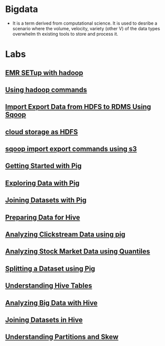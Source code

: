 # Bigdata 
* It is a term derived from computational science. It is used to desribe a scenario where the volume, velocity, variety (other V) of the data types overwhelm th existing tools to store and process it.

# Labs

## [EMR SETup with hadoop](https://github.com/dhagesharayu/Bigdatalab/blob/master/EMRSetup%20with%20Hadoop.md)

## [Using hadoop commands](https://github.com/dhagesharayu/Bigdatalab/blob/master/hdfs/Lab1.md)

## [Import Export Data from HDFS to RDMS Using Sqoop](https://github.com/dhagesharayu/Bigdatalab/blob/master/lab2.md)

## [cloud storage as HDFS](https://github.com/dhagesharayu/Bigdatalab/blob/master/s3hdfs.md)

## [sqoop import export commands using s3](https://github.com/dhagesharayu/Bigdatalab/blob/master/s3sqoop.md)

## [Getting Started with Pig](https://github.com/dhagesharayu/Bigdatalab/blob/master/pig/pig1.md)

## [Exploring Data with Pig](https://github.com/dhagesharayu/Bigdatalab/blob/master/pig/pig2.md)

## [Joining Datasets with Pig](https://github.com/dhagesharayu/Bigdatalab/blob/master/pig/pig3.md)

## [Preparing Data for Hive](https://github.com/dhagesharayu/Bigdatalab/blob/master/pig/pig4.md)

## [Analyzing Clickstream Data using pig](https://github.com/dhagesharayu/Bigdatalab/blob/master/pig/pig5.md)

## [Analyzing Stock Market Data using Quantiles](https://github.com/dhagesharayu/Bigdatalab/blob/master/pig/pig6.md)

## [Splitting a Dataset using Pig](https://github.com/dhagesharayu/Bigdatalab/blob/master/pig/pig7.md)

## [Understanding Hive Tables](https://github.com/dhagesharayu/Bigdatalab/blob/master/Hive/hive1.md)

## [Analyzing Big Data with Hive](https://github.com/dhagesharayu/Bigdatalab/blob/master/Hive/hive2.md)
## [Joining Datasets in Hive](https://github.com/dhagesharayu/Bigdatalab/blob/master/Hive/hive3.md)
## [Understanding Partitions and Skew](https://github.com/dhagesharayu/Bigdatalab/blob/master/Hive/hive5.md)
